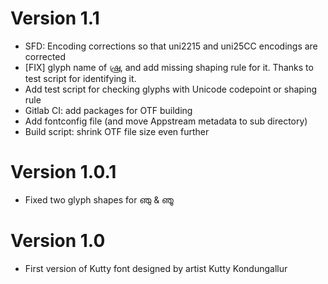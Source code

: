 Version 1.1
===========

- SFD: Encoding corrections so that uni2215 and uni25CC encodings are corrected
- [FIX] glyph name of ഷ്ര, and add missing shaping rule for it. Thanks to test script for identifying it.
- Add test script for checking glyphs with Unicode codepoint or shaping rule
- Gitlab CI: add packages for OTF building
- Add fontconfig file (and move Appstream metadata to sub directory)
- Build script: shrink OTF file size even further

Version 1.0.1
=============

- Fixed two glyph shapes for ഞു & ഞൂ

Version 1.0
===========

- First version of Kutty font designed by artist Kutty Kondungallur
